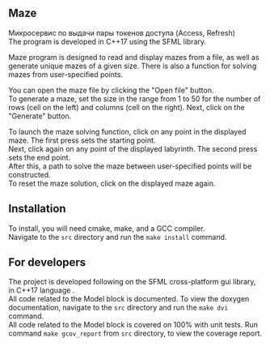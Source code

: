 ## Maze
Микросервис по выдачи пары токенов доступа (Access, Refresh) <br>
The program is developed in C++17 using the SFML library.<br>

Maze program is designed to read and display mazes from a file, as well as generate unique mazes of a given size. There is also a function for solving mazes from user-specified points.<br>

You can open the maze file by clicking the "Open file" button.
<br>
To generate a maze, set the size in the range from 1 to 50 for the number of rows (cell on the left) and columns (cell on the right). 
Next, click on the "Generate" button.<br>


To launch the maze solving function, click on any point in the displayed maze. The first press sets the starting point.<br>
Next, click again on any point of the displayed labyrinth. The second press sets the end point.<br>
After this, a path to solve the maze between user-specified points will be constructed.<br>
To reset the maze solution, click on the displayed maze again.<br>

## Installation
To install, you will need cmake, make, and a GCC compiler.<br>
Navigate to the `src` directory and run the `make install` command.

## For developers
The project is developed following on the SFML cross-platform gui library, in C++17 language .<br>
All code related to the Model block is documented. To view the doxygen documentation, navigate to the `src` directory and run the `make dvi` command.<br>
All code related to the Model block is covered on 100% with unit tests. Run command `make gcov_report` from `src`
directory, to view the coverage report.<br>
